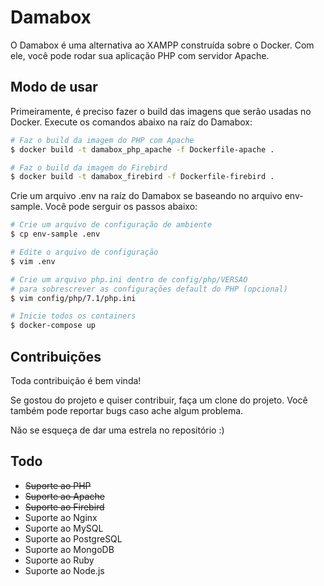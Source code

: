 # Damabox

O Damabox é uma alternativa ao XAMPP construída sobre o Docker. Com ele, você pode rodar sua aplicação PHP com servidor Apache.

## Modo de usar

Primeiramente, é preciso fazer o build das imagens que serão usadas no Docker. Execute os comandos abaixo na raíz do Damabox:

``` bash
# Faz o build da imagem do PHP com Apache
$ docker build -t damabox_php_apache -f Dockerfile-apache .

# Faz o build da imagem do Firebird
$ docker build -t damabox_firebird -f Dockerfile-firebird .
```

Crie um arquivo .env na raíz do Damabox se baseando no arquivo env-sample. Você pode serguir os passos abaixo:

``` bash
# Crie um arquivo de configuração de ambiente
$ cp env-sample .env

# Edite o arquivo de configuração
$ vim .env

# Crie um arquivo php.ini dentro de config/php/VERSAO
# para sobrescrever as configurações default do PHP (opcional)
$ vim config/php/7.1/php.ini

# Inicie todos os containers
$ docker-compose up
```

## Contribuições

Toda contribuição é bem vinda!

Se gostou do projeto e quiser contribuir, faça um clone do projeto. Você também pode reportar bugs caso ache algum problema.

Não se esqueça de dar uma estrela no repositório :)

## Todo

- ~~Suporte ao PHP~~
- ~~Suporte ao Apache~~
- ~~Suporte ao Firebird~~
- Suporte ao Nginx
- Suporte ao MySQL
- Suporte ao PostgreSQL
- Suporte ao MongoDB
- Suporte ao Ruby
- Suporte ao Node.js
